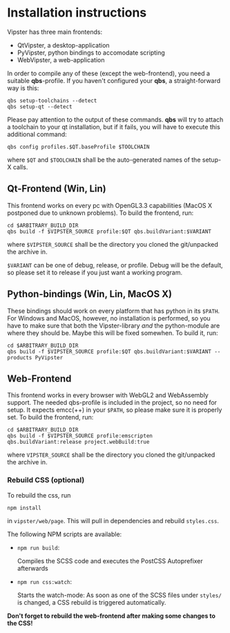 # Installation instructions

Vipster has three main frontends:
- QtVipster, a desktop-application
- PyVipster, python bindings to accomodate scripting
- WebVipster, a web-application

In order to compile any of these (except the web-frontend),
you need a suitable **qbs**-profile.
If you haven't configured your **qbs**, a straight-forward way is this:

```
qbs setup-toolchains --detect
qbs setup-qt --detect
```
Please pay attention to the output of these commands.
**qbs** will try to attach a toolchain to your qt installation, but if it fails,
you will have to execute this additional command:
```
qbs config profiles.$QT.baseProfile $TOOLCHAIN
```
where `$QT` and `$TOOLCHAIN` shall be the auto-generated names of the setup-X calls.


## Qt-Frontend (Win, Lin)

This frontend works on every pc with OpenGL3.3 capabilities (MacOS X postponed due to unknown problems).
To build the frontend, run:

```
cd $ARBITRARY_BUILD_DIR
qbs build -f $VIPSTER_SOURCE profile:$QT qbs.buildVariant:$VARIANT
```

where `$VIPSTER_SOURCE` shall be the directory you cloned the git/unpacked the archive in.

`$VARIANT` can be one of debug, release, or profile.
Debug will be the default, so please set it to release if you just want a working program.


## Python-bindings (Win, Lin, MacOS X)

These bindings should work on every platform that has python in its `$PATH`.
For Windows and MacOS, however, no installation is performed,
so you have to make sure that both the Vipster-library *and* the python-module are where they should be.
Maybe this will be fixed somewhen.
To build it, run:

```
cd $ARBITRARY_BUILD_DIR
qbs build -f $VIPSTER_SOURCE profile:$QT qbs.buildVariant:$VARIANT --products PyVipster
```


## Web-Frontend

This frontend works in every browser with WebGL2 and WebAssembly support.
The needed qbs-profile is included in the project, so no need for setup.
It expects emcc(++) in your `$PATH`, so please make sure it is properly set.
To build the frontend, run:

```
cd $ARBITRARY_BUILD_DIR
qbs build -f $VIPSTER_SOURCE profile:emscripten qbs.buildVariant:release project.webBuild:true
```

where `VIPSTER_SOURCE` shall be the directory you cloned the git/unpacked the archive in.


### Rebuild CSS (optional)

To rebuild the css, run
```
npm install
```
in `vipster/web/page`. This will pull in dependencies and rebuild `styles.css`.

The following NPM scripts are available:

* `npm run build`:

    Compiles the SCSS code and executes the PostCSS Autoprefixer afterwards

* `npm run css:watch`:

    Starts the watch-mode: As soon as one of the SCSS files under `styles/` is changed, a CSS rebuild is triggered automatically.

**Don't forget to rebuild the web-frontend after making some changes to the CSS!**
